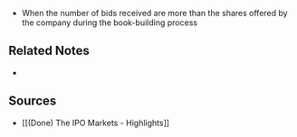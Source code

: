 - When the number of bids received are more than the shares offered by the company during the book-building process 

## Related Notes
- 

## Sources
- [[(Done) The IPO Markets - Highlights]]